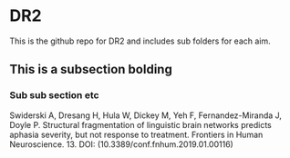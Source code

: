 # DR2
This is the github repo for DR2 and includes sub folders for each aim.

## This is a subsection bolding

### Sub sub section etc

Swiderski A, Dresang H, Hula W, Dickey M, Yeh F, Fernandez-Miranda J, Doyle P. Structural fragmentation of linguistic brain networks predicts aphasia severity, but not response to treatment. Frontiers in Human Neuroscience. 13. DOI: (10.3389/conf.fnhum.2019.01.00116)
